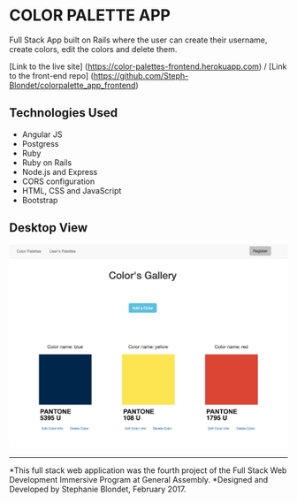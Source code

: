 # COLOR PALETTE APP

Full Stack App built on Rails where the user can create their username, create colors, edit the colors and delete them.

[Link to the live site] (https://color-palettes-frontend.herokuapp.com) /
[Link to the front-end repo] (https://github.com/Steph-Blondet/colorpalette_app_frontend)

## Technologies Used
- Angular JS
- Postgress
- Ruby
- Ruby on Rails
- Node.js and Express
- CORS configuration
- HTML, CSS and JavaScript
- Bootstrap

## Desktop View
![Color Palette App view](img/color-palette-app.png "Color Palette App view")

------------------------------------------
*This full stack web application was the fourth project of the Full Stack Web Development Immersive Program at General Assembly. *Designed and Developed by Stephanie Blondet, February 2017.
